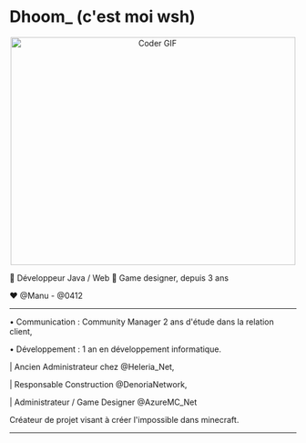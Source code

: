 # Dhoom_ (c'est moi wsh)

<p  align="center"><img src="https://media.giphy.com/media/SWoSkN6DxTszqIKEqv/giphy.gif" alt="Coder GIF" width="500" height="400">

🔁 Développeur Java / Web 
🎨 Game designer, depuis 3 ans 

❤️ @Manu - @0412

---------------------------------

• Communication : Community Manager
2 ans d'étude dans la relation client,

• Développement : 
1 an en développement informatique.

| Ancien Administrateur chez @Heleria_Net,

| Responsable Construction @DenoriaNetwork,

| Administrateur / Game Designer @AzureMC_Net

Créateur de projet visant à créer l'impossible dans 
minecraft.

---------------------------------
